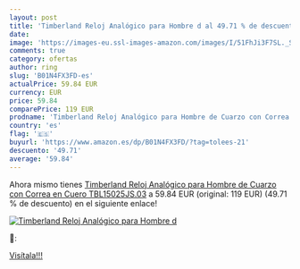 ```yaml
---
layout: post
title: 'Timberland Reloj Analógico para Hombre d al 49.71 % de descuento'
date: 
image: 'https://images-eu.ssl-images-amazon.com/images/I/51FhJi3F7SL._SL200_.jpg'
comments: true
category: ofertas
author: ring
slug: 'B01N4FX3FD-es'
actualPrice: 59.84 EUR
currency: EUR
price: 59.84
comparePrice: 119 EUR
prodname: 'Timberland Reloj Analógico para Hombre de Cuarzo con Correa en Cuero TBL15025JS.03'
country: 'es'
flag: '🇪🇸'
buyurl: 'https://www.amazon.es/dp/B01N4FX3FD/?tag=tolees-21'
descuento: '49.71'
average: '59.84'
---
```


Ahora mismo tienes [Timberland Reloj Analógico para Hombre de Cuarzo con Correa en Cuero TBL15025JS.03](https://www.amazon.es/dp/B01N4FX3FD/?tag=tolees-21) a 59.84 EUR (original: 119 EUR) (49.71 %  de descuento) en el siguiente enlace!

[![Timberland Reloj Analógico para Hombre d](https://images-eu.ssl-images-amazon.com/images/I/51FhJi3F7SL._SL200_.jpg)](https://www.amazon.es/dp/B01N4FX3FD/?tag=tolees-21)

🔎:


[Visítala!!!](https://www.amazon.es/dp/B01N4FX3FD/?tag=tolees-21)
